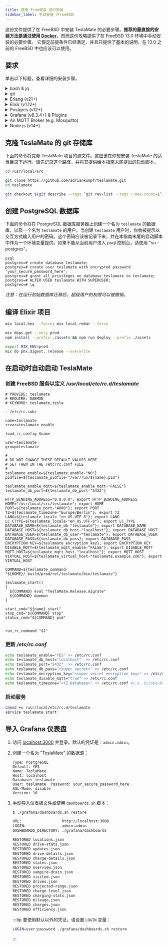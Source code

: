 ```yaml
---
title: 使用 FreeBSD 进行安装
sidebar_label: 手动安装（FreeBSD）
---
```


这份文件提供了在 FreeBSD 中安装 TeslaMate 的必要步骤。**推荐的最直接的安装方法是通过使用 [Docker](docker.md)**，然而这份攻略提供了在 FreeBSD 13.0 环境中手动安装的必要步骤。
它假定前提条件已经满足，并且只提供了基本的说明，在 13.0 之前的 FreeBSD 中也应该可以使用。

## 要求

单击以下标题，查看详细的安装步骤。

<details>
  <summary>bash & jq</summary>

```bash
pkg install bash jq
bash
```

为了简单起见，请用 bash 而不是 csh 来完成本教程的其余部分。

</details>

<details>
  <summary>git</summary>

```bash
pkg install git
```

</details>

<details>
  <summary>Erlang (v21+)</summary>

```bash
pkg install erlang
```

</details>

<details>
  <summary>Elixir (v1.12+)</summary>

不幸的是，Elixir 部分在 FreeBSD ports 中没有很好的更新。因此，Erlang 21 的最新支持版本（FreeBSD ports 中的最新版本）为 Elixir 1.11。

我们将需要从源代码编译它，这很容易。

```bash
pkg install gmake

mkdir /usr/local/src
cd /usr/local/src
git clone https://github.com/elixir-lang/elixir.git
cd elixir
git checkout v1.11.4
gmake clean test
gmake install
elixir --version
```

</details>

<details>
  <summary>Postgres (v12+)</summary>

```bash
pkg install postgresql(12|13)-server
pkg install postgresql(12|13)-contrib
echo postgres_enable="yes" >> /etc/rc.conf
```

</details>

<details>
  <summary>Grafana (v8.3.4+) & Plugins</summary>

```bash
pkg install grafana7
echo grafana_enable="yes" >> /etc/rc.conf
```

</details>

<details>
  <summary>An MQTT Broker (e.g. Mosquitto)</summary>

```bash
pkg install mosquitto
echo mosquitto_enable="yes" >> /etc/rc.conf
```

</details>

<details>
  <summary>Node.js (v14+)</summary>

```bash
pkg install node14
pkg install npm-node14
```

</details>

## 克隆 TeslaMate 的 git 存储库

下面的命令将克隆 TeslaMate 项目的源文件。这应该在你想安装 TeslaMate 的适当目录下运行。请先记录这个路径，并将其提供给本指南末尾提出的启动脚本。

```bash
cd /usr/local/src

git clone https://github.com/adriankumpf/teslamate.git
cd teslamate

git checkout $(git describe --tags `git rev-list --tags --max-count=1`) # Checkout the latest stable version
```

## 创建 PostgreSQL 数据库

下面的命令将在 PostgreSQL 数据库服务器上创建一个名为 `teslamate` 的数据库，以及一个名为 `teslamate` 的用户。当创建 `teslamate` 用户时，你会被提示以交互方式输入用户的密码。这个密码应该被记录下来，并在本指南末尾的启动脚本中作为一个环境变量提供。如果不能从当前用户进入 psql 控制台，请使用 "su - postgres"。

```console
psql
postgres=# create database teslamate;
postgres=# create user teslamate with encrypted password 'your_secure_password_here';
postgres=# grant all privileges on database teslamate to teslamate;
postgres=# ALTER USER teslamate WITH SUPERUSER;
postgres=# \q
```

_注意：在运行初始数据库迁移后，超级用户的权限可以被撤销。_

## 编译 Elixir 项目

```bash
mix local.hex --force; mix local.rebar --force

mix deps.get --only prod
npm install --prefix ./assets && npm run deploy --prefix ./assets

export MIX_ENV=prod
mix do phx.digest, release --overwrite
```

## 在启动时自动启动 TeslaMate

### 创建 FreeBSD 服务以定义 _/usr/local/etc/rc.d/teslamate_

```console
# PROVIDE: teslamate
# REQUIRE: DAEMON
# KEYWORD: teslamate,tesla

. /etc/rc.subr

name=teslamate
rcvar=teslamate_enable

load_rc_config $name

user=teslamate
group=teslamate

#
# DO NOT CHANGE THESE DEFAULT VALUES HERE
# SET THEM IN THE /etc/rc.conf FILE
#
teslamate_enable=${teslamate_enable-"NO"}
pidfile=${teslamate_pidfile-"/var/run/${name}.pid"}

teslamate_enable_mqtt=${teslamate_enable_mqtt-"FALSE"}
teslamate_db_port=${teslamate_db_port-"5432"}

HTTP_BINDING_ADDRESS="0.0.0.0"; export HTTP_BINDING_ADDRESS
HOME="/usr/local/src/teslamate"; export HOME
PORT=${teslamate_port-"4000"}; export PORT
TZ=${teslamate_timezone-"Europe/Berlin"}; export TZ
LANG=${teslamate_locale-"en_US.UTF-8"}; export LANG
LC_CTYPE=${teslamate_locale-"en_US.UTF-8"}; export LC_TYPE
DATABASE_NAME=${teslamate_db-"teslamate"}; export DATABASE_NAME
DATABASE_HOST=${teslamate_db_host-"localhost"}; export DATABASE_HOST
DATABASE_USER=${teslamate_db_user-"teslamate"}; export DATABASE_USER
DATABASE_PASS=${teslamate_db_pass}; export DATABASE_PASS
ENCRYPTION_KEY=${teslamate_encryption_key}; export ENCRYPTION_KEY
DISABLE_MQTT=${teslamate_mqtt_enable-"FALSE"}; export DISABLE_MQTT
MQTT_HOST=${teslamate_mqtt_host-"localhost"}; export MQTT_HOST
VIRTUAL_HOST=${teslamate_virtual_host-"teslamate.example.com"}; export VIRTUAL_HOST

COMMAND=${teslamate_command-"${HOME}/_build/prod/rel/teslamate/bin/teslamate"}

teslamate_start()
{
  ${COMMAND} eval "TeslaMate.Release.migrate"
  ${COMMAND} daemon
}

start_cmd="${name}_start"
stop_cmd="${COMMAND} stop"
status_cmd="${COMMAND} pid"


run_rc_command "$1"

```

### 更新 _/etc/rc.conf_

```bash
echo teslamate_enable="YES" >> /etc/rc.conf
echo teslamate_db_host="localhost"  >> /etc/rc.conf
echo teslamate_port="5432"  >> /etc/rc.conf
echo teslamate_db_pass="<super secret>" >> /etc/rc.conf
echo teslamate_encryption_key="<super secret encryption key>" >> /etc/rc.conf
echo teslamate_disable_mqtt="true" >> /etc/rc.conf
echo teslamate_timezone="<TZ Database>" >> /etc/rc.conf #i.e. Europe/Berlin
```

### 启动服务

```bash
chmod +x /usr/local/etc/rc.d/teslamate
service teslamate start
```

## 导入 Grafana 仪表盘

1.  访问 [localhost:3000](http://localhost:3000) 并登录。默认的凭证是：`admin:admin`。

2.  创建一个名为 "TeslaMate" 的数据源：

    ```
    Type: PostgreSQL
    Default: YES
    Name: TeslaMate
    Host: localhost
    Database: teslamate
    User: teslamate  Password: your_secure_password_here
    SSL-Mode: disable
    Version: 10
    ```

3.  [手动导入](https://grafana.com/docs/reference/export_import/#importing-a-dashboard)仪表板[文件](https://github.com/adriankumpf/teslamate/tree/master/grafana/dashboards)或使用 `dashboards.sh` 脚本：

    ```bash
    $ ./grafana/dashboards.sh restore

    URL:                  http://localhost:3000
    LOGIN:                admin:admin
    DASHBOARDS_DIRECTORY: ./grafana/dashboards

    RESTORED locations.json
    RESTORED drive-stats.json
    RESTORED updates.json
    RESTORED drive-details.json
    RESTORED charge-details.json
    RESTORED states.json
    RESTORED overview.json
    RESTORED vampire-drain.json
    RESTORED visited.json
    RESTORED drives.json
    RESTORED projected-range.json
    RESTORED charge-level.json
    RESTORED charging-stats.json
    RESTORED mileage.json
    RESTORED charges.json
    RESTORED efficiency.json
    ```

    :::tip
    要使用默认以外的凭证，请设置 `LOGIN` 变量：

    ```bash
    LOGIN=user:password ./grafana/dashboards.sh restore
    ```

    :::
